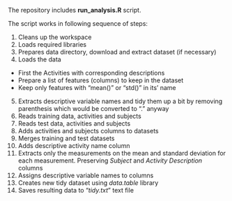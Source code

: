 The repository includes **run_analysis.R** script.

The script works in following sequence of steps:

1. Cleans up the workspace
2. Loads required libraries
3. Prepares data directory, download and extract dataset (if necessary)
4. Loads the data
- First the Activities with corresponding descriptions
- Prepare a list of features (columns) to keep in the dataset
- Keep only features with “mean()” or “std()” in its’ name
5. Extracts descriptive variable names and tidy them up a bit by removing parenthesis which would be converted to “.” anyway
6. Reads training data, activities and subjects
7. Reads test data, activities and subjects
8. Adds activities and subjects columns to datasets
9. Merges training and test datasets
10. Adds descriptive activity name column
11. Extracts only the measurements on the mean and standard deviation for each measurement. Preserving *Subject* and *Activity Description* columns
12. Assigns descriptive variable names to columns
13. Creates new tidy dataset using *data.table* library
14. Saves resulting data to “*tidy.txt*” text file
